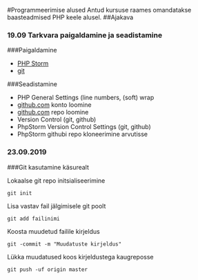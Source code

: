 #Programmeerimise alused
Antud kursuse raames omandatakse baasteadmised PHP keele alusel.
##Ajakava
### 19.09 Tarkvara paigaldamine ja seadistamine
   ###Paigaldamine
   * [PHP Storm](https://www.jetbrains.com/)
   * [git](https://git-scm.com/)
   
   ###Seadistamine
   * PHP General Settings (line numbers, (soft) wrap
   * [github.com](https://github.com/) konto loomine
   * [github.com](https://github.com/) repo loomine
   * Version Control (git, github)
   * PhpStorm Version Control Settings (git, github)
   * PhpStorm githubi repo kloneerimine arvutisse
   
### 23.09.2019
###Git kasutamine käsurealt

Lokaalse git repo initsialiseerimine
```
git init
```
Lisa vastav fail jälgimisele git poolt
```
git add failinimi
```
Koosta muudetud failile kirjeldus
```
git -commit -m "Muudatuste kirjeldus"
```
Lükka muudatused koos kirjeldustega kaugreposse
```
git push -uf origin master
```